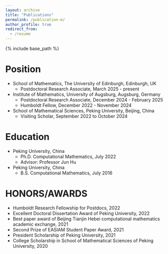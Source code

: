 ```yaml
---
layout: archive
title: "Publications"
permalink: /publication-m/
author_profile: true
redirect_from:
  - /resume
---
```


{% include base_path %}

Position
======
* School of Mathematics, The University of Edinburgh, Edinburgh, UK
   * Postdoctoral Research Associate, March 2025 - present
* Institute of Mathematics, University of Augsburg, Augsburg, Germany
   * Postdoctoral Research Associate, December 2024 - February 2025
   * Humboldt Fellow, December 2022 - November 2024
* School of Mathematical Sciences, Peking University, Beijing, China
   * Visiting Scholar, September 2022 to October 2024

Education
======
* Peking University, China
   * Ph.D. Computational Mathematics, July 2022
   * Advisor: Professor Jun Hu
* Peking University, China
   * B.S. Computational Mathematics, July 2016

HONORS/AWARDS
======
* Humboldt Research Fellowship for Postdocs, 2022
* Excellent Doctoral Dissertation Award of Peking University, 2022
* Best paper award of Beijing Tianjin Hebei computational mathematics academic exchange, 2021
* Second Prize of EASIAM Student Paper Award, 2021
* President Scholarship of Peking University, 2021
* College Scholarship in School of Mathematical Sciences of Peking University, 2020
